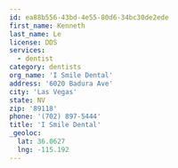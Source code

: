 ```yaml
---
id: ea88b556-43bd-4e55-80d6-34bc30de2ede
first_name: Kenneth
last_name: Le
license: DDS
services:
  - dentist
category: dentists
org_name: 'I Smile Dental'
address: '6020 Badura Ave'
city: 'Las Vegas'
state: NV
zip: '89118'
phone: '(702) 897-5444'
title: 'I Smile Dental'
_geoloc:
  lat: 36.0627
  lng: -115.192
---
```

